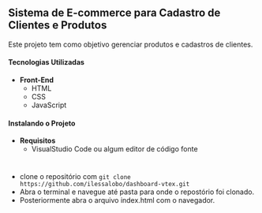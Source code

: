 ## Sistema de E-commerce para Cadastro de Clientes e Produtos
Este projeto tem como objetivo gerenciar produtos e cadastros de clientes.

#### Tecnologias Utilizadas

 - **Front-End**
    - HTML
    - CSS
    - JavaScript

#### Instalando o Projeto

 - **Requisitos**
    - VisualStudio Code ou algum editor de código fonte
#
- clone o repositório com `git clone https://github.com/ilessalobo/dashboard-vtex.git`
- Abra o terminal e navegue até pasta para onde o repostório foi clonado.
- Posteriormente abra o arquivo index.html com o navegador.



 

